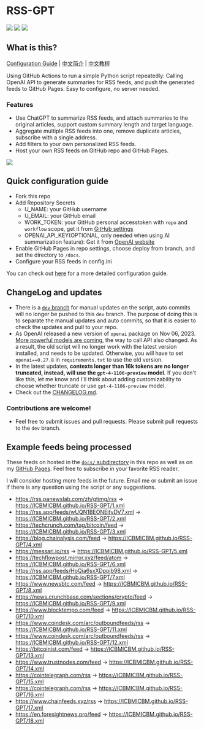# RSS-GPT

[![](https://img.shields.io/github/last-commit/yinan-c/RSS-GPT/dev?label=updated)](https://github.com/yinan-c/RSS-GPT/tree/dev)
[![](https://img.shields.io/github/last-commit/yinan-c/RSS-GPT/main?label=feeds%20refreshed)](https://yinan-c.github.io/RSS-GPT/)
[![](https://img.shields.io/github/license/yinan-c/RSS-GPT)](https://github.com/yinan-c/RSS-GPT/blob/master/LICENSE)


## What is this?

[Configuration Guide](https://yinan-c.github.io/rss-gpt-manual-en.html) | [中文简介](README-zh.md) | [中文教程](https://yinan-c.github.io/rss-gpt-manual-zh.html)

Using GitHub Actions to run a simple Python script repeatedly: Calling OpenAI API to generate summaries for RSS feeds, and push the generated feeds to GitHub Pages. Easy to configure, no server needed.

### Features

- Use ChatGPT to summarize RSS feeds, and attach summaries to the original articles, support custom summary length and target language.
- Aggregate multiple RSS feeds into one, remove duplicate articles, subscribe with a single address.
- Add filters to your own personalized RSS feeds.
- Host your own RSS feeds on GitHub repo and GitHub Pages.

![](https://i.imgur.com/7darABv.jpg)

## Quick configuration guide

- Fork this repo
- Add Repository Secrets
    - U_NAME: your GitHub username
    - U_EMAIL: your GitHub email
    - WORK_TOKEN: your GitHub personal accesstoken with `repo` and `workflow` scope, get it from [GitHub settings](https://github.com/settings/tokens/new)
    - OPENAI_API_KEY(OPTIONAL, only needed when using AI summarization feature): Get it from [OpenAI website](https://platform.openai.com/account/api-keys)
- Enable GitHub Pages in repo settings, choose deploy from branch, and set the directory to `/docs`.
- Configure your RSS feeds in config.ini

You can check out [here](https://yinan-c.github.io/rss-gpt-manual-en.html) for a more detailed configuration guide.

## ChangeLog and updates

- There is a [`dev` branch](https://github.com/yinan-c/RSS-GPT/tree/dev) for manual updates on the script, auto commits will no longer be pushed to this `dev` branch. The purpose of doing this is to separate the manual updates and auto commits, so that it is easier to check the updates and pull to your repo.
- As OpenAI released a new version of `openai` package on Nov 06, 2023.  [More powerful models are coming](https://openai.com/blog/new-models-and-developer-products-announced-at-devday), the way to call API also changed. As a result, the old script will no longer work with the latest version installed, and needs to be updated. Otherwise, you will have to set `openai==0.27.8` in `requirements.txt` to use the old version.
-  In the latest updates, **contexts longer than 16k tokens are no longer truncated, instead, will use the `gpt-4-1106-preview` model.** If you don't like this, let me know and I'll think about adding customizability to choose whether truncate or use `gpt-4-1106-preview` model.
- Check out the [CHANGELOG.md](CHANGELOG.md).

### Contributions are welcome!

- Feel free to submit issues and pull requests. Please submit pull requests to the `dev` branch.

## Example feeds being processed

These feeds on hosted in the [`docs/` subdirectory](https://github.com/yinan-c/RSS-GPT/tree/main/docs) in this repo as well as on my [GitHub Pages](https://yinan-c.github.io/RSS-GPT/). Feel free to subscribe in your favorite RSS reader.

I will consider hosting more feeds in the future. Email me or submit an issue if there is any question using the script or any suggestions.

- https://rss.panewslab.com/zh/gtimg/rss -> https://ICBMICBM.github.io/RSS-GPT/1.xml
- https://rss.app/feeds/wUQN1BEONEifvDV7.xml -> https://ICBMICBM.github.io/RSS-GPT/2.xml
- https://techcrunch.com/tag/bitcoin/feed -> https://ICBMICBM.github.io/RSS-GPT/3.xml
- https://blog.chainalysis.com/feed -> https://ICBMICBM.github.io/RSS-GPT/4.xml
- https://messari.io/rss -> https://ICBMICBM.github.io/RSS-GPT/5.xml
- https://techflowpost.mirror.xyz/feed/atom -> https://ICBMICBM.github.io/RSS-GPT/6.xml
- https://rss.app/feeds/HoQia6sxXDppjb98.xml -> https://ICBMICBM.github.io/RSS-GPT/7.xml
- https://www.newsbtc.com/feed -> https://ICBMICBM.github.io/RSS-GPT/8.xml
- https://news.crunchbase.com/sections/crypto/feed -> https://ICBMICBM.github.io/RSS-GPT/9.xml
- https://www.blocktempo.com/feed -> https://ICBMICBM.github.io/RSS-GPT/10.xml
- https://www.coindesk.com/arc/outboundfeeds/rss -> https://ICBMICBM.github.io/RSS-GPT/11.xml
- https://www.coindesk.com/arc/outboundfeeds/rss -> https://ICBMICBM.github.io/RSS-GPT/12.xml
- https://bitcoinist.com/feed -> https://ICBMICBM.github.io/RSS-GPT/13.xml
- https://www.trustnodes.com/feed -> https://ICBMICBM.github.io/RSS-GPT/14.xml
- https://cointelegraph.com/rss -> https://ICBMICBM.github.io/RSS-GPT/15.xml
- https://cointelegraph.com/rss -> https://ICBMICBM.github.io/RSS-GPT/16.xml
- https://www.chainfeeds.xyz/rss -> https://ICBMICBM.github.io/RSS-GPT/17.xml
- https://en.foresightnews.pro/feed -> https://ICBMICBM.github.io/RSS-GPT/18.xml
